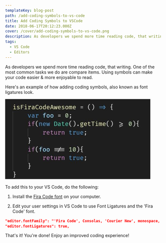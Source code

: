 ```yaml
---
templateKey: blog-post
path: /add-coding-symbols-to-vs-code
title: Add Coding Symbols to VSCode
date: 2018-06-17T20:12:23.000Z
cover: /cover/add-coding-symbols-to-vs-code.png
description: As developers we spend more time reading code, that writing. One of the most common tasks we do are compare items. Using symbols can make your code easier & more enjoyable to read.
tags:
  - VS Code
  - Editors
---
```


As developers we spend more time reading code, that writing. One of the most common tasks we do are compare items. Using symbols can make your code easier & more enjoyable to read.

Here's an example of how adding coding symbols, also known as font ligatures look.

![VS Code using Fira Code font ligatures.](img/code-symbol-preview.jpg)

To add this to your VS Code, do the following:

1. Install the [Fira Code font](https://github.com/tonsky/FiraCode) on your computer.

1. Edit your user settings in VS Code to use Font Ligatures and the 'Fira Code' font.

```json
"editor.fontFamily": "'Fira Code', Consolas, 'Courier New', monospace, 'Segoe UI Emoji'",
"editor.fontLigatures": true,
```

That's it! You're done! Enjoy an improved coding experience!